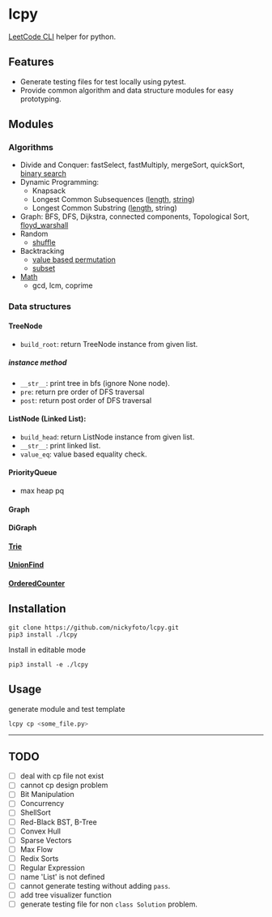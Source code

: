 # lcpy

[LeetCode CLI](https://github.com/leetcode-tools/leetcode-cli) helper for python.

## Features

- Generate testing files for test locally using pytest.
- Provide common algorithm and data structure modules for easy prototyping.

## Modules

### Algorithms

- Divide and Conquer: fastSelect, fastMultiply, mergeSort, quickSort, [binary search](https://github.com/nickyfoto/lcpy/blob/master/src/lcpy/bs.py)
- Dynamic Programming: 
	- Knapsack
	- Longest Common Subsequences ([length](https://github.com/nickyfoto/lcpy/blob/2ba4ac1da0923d3ebddfed7535d758b61574f9c2/src/lcpy/dp.py#L119), [string](https://github.com/nickyfoto/lcpy/blob/2ba4ac1da0923d3ebddfed7535d758b61574f9c2/src/lcpy/dp.py#L135))
	- Longest Common Substring ([length](https://github.com/nickyfoto/lcpy/blob/2ba4ac1da0923d3ebddfed7535d758b61574f9c2/src/lcpy/dp.py#L150), string)
- Graph: BFS, DFS, Dijkstra, connected components, Topological Sort, [floyd_warshall](https://github.com/nickyfoto/lcpy/blob/cca942de112c5d122385f835af79935475587c8e/src/lcpy/graph.py#L20)
- Random
	- [shuffle](https://github.com/nickyfoto/lcpy/blob/bdc1de5964a5fcb96701fd158cd746e5a39f5108/src/lcpy/sort.py#L26)
- Backtracking
	- [value based permutation](https://github.com/nickyfoto/lcpy/blob/c845cc91e6f6783cb7b733a4ec77cd9f979fbe24/src/lcpy/bt.py#L6)
	- [subset](https://github.com/nickyfoto/lcpy/blob/bd1417168891034cc5320f8332d2b0d9972ed0b9/src/lcpy/bt.py#L32)
- [Math](https://github.com/nickyfoto/lcpy/blob/master/src/lcpy/math.py)
	- gcd, lcm, coprime

### Data structures

#### TreeNode

- `build_root`: return TreeNode instance from given list.

##### instance method

- `__str__`: print tree in bfs (ignore None node).
- `pre`: return pre order of DFS traversal
- `post`: return post order of DFS traversal

#### ListNode (Linked List):

- `build_head`: return ListNode instance from given list.
- `__str__`: print linked list.
- `value_eq`: value based equality check.

#### PriorityQueue

- max heap pq

#### Graph

#### DiGraph

#### [Trie](https://github.com/nickyfoto/lcpy/blob/master/src/lcpy/tr.py)

#### [UnionFind](https://github.com/nickyfoto/lcpy/blob/master/src/lcpy/uf.py)

#### [OrderedCounter](https://github.com/nickyfoto/lcpy/blob/master/src/lcpy/od.py)

## Installation

```
git clone https://github.com/nickyfoto/lcpy.git
pip3 install ./lcpy
```

Install in editable mode

```
pip3 install -e ./lcpy
```

## Usage

generate module and test template

```sh
lcpy cp <some_file.py>
```

---

## TODO

- [ ] deal with cp file not exist
- [ ] cannot cp design problem 
- [ ] Bit Manipulation
- [ ] Concurrency
- [ ] ShellSort
- [ ] Red-Black BST, B-Tree
- [ ] Convex Hull
- [ ] Sparse Vectors
- [ ] Max Flow
- [ ] Redix Sorts
- [ ] Regular Expression
- [ ] name 'List' is not defined
- [ ] cannot generate testing without adding `pass`.
- [ ] add tree visualizer function
- [ ] generate testing file for non `class Solution` problem.